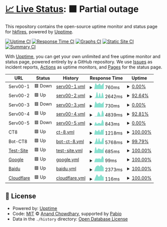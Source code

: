 # [📈 Live Status](https://hkfires.github.io/WebStatusMonitor): <!--live status--> **🟧 Partial outage**

This repository contains the open-source uptime monitor and status page for [hkfires](https://hkfires.github.io/WebStatusMonitor), powered by [Upptime](https://github.com/upptime/upptime).

[![Uptime CI](https://github.com/hkfires/upptime/workflows/Uptime%20CI/badge.svg)](https://github.com/hkfires/upptime/actions?query=workflow%3A%22Uptime+CI%22)
[![Response Time CI](https://github.com/hkfires/upptime/workflows/Response%20Time%20CI/badge.svg)](https://github.com/hkfires/upptime/actions?query=workflow%3A%22Response+Time+CI%22)
[![Graphs CI](https://github.com/hkfires/upptime/workflows/Graphs%20CI/badge.svg)](https://github.com/hkfires/upptime/actions?query=workflow%3A%22Graphs+CI%22)
[![Static Site CI](https://github.com/hkfires/upptime/workflows/Static%20Site%20CI/badge.svg)](https://github.com/hkfires/upptime/actions?query=workflow%3A%22Static+Site+CI%22)
[![Summary CI](https://github.com/hkfires/upptime/workflows/Summary%20CI/badge.svg)](https://github.com/hkfires/upptime/actions?query=workflow%3A%22Summary+CI%22)

With [Upptime](https://upptime.js.org), you can get your own unlimited and free uptime monitor and status page, powered entirely by a GitHub repository. We use [Issues](https://github.com/hkfires/WebStatusMonitor/issues) as incident reports, [Actions](https://github.com/hkfires/WebStatusMonitor/actions) as uptime monitors, and [Pages](https://hkfires.github.io/WebStatusMonitor) for the status page.

<!--start: status pages-->
<!-- This summary is generated by Upptime (https://github.com/upptime/upptime) -->
<!-- Do not edit this manually, your changes will be overwritten -->
<!-- prettier-ignore -->
| URL | Status | History | Response Time | Uptime |
| --- | ------ | ------- | ------------- | ------ |
| <img alt="" src="https://icons.duckduckgo.com/ip3/null.ico" height="13"> Serv00-1 | 🟥 Down | [serv00-1.yml](https://github.com/hkfires/WebStatusMonitor/commits/HEAD/history/serv00-1.yml) | <details><summary><img alt="Response time graph" src="./graphs/serv00-1/response-time-week.png" height="20"> 760ms</summary><br><a href="https://webstatus.us.kg/history/serv00-1"><img alt="Response time 715" src="https://img.shields.io/endpoint?url=https%3A%2F%2Fraw.githubusercontent.com%2Fhkfires%2FWebStatusMonitor%2FHEAD%2Fapi%2Fserv00-1%2Fresponse-time.json"></a><br><a href="https://webstatus.us.kg/history/serv00-1"><img alt="24-hour response time 965" src="https://img.shields.io/endpoint?url=https%3A%2F%2Fraw.githubusercontent.com%2Fhkfires%2FWebStatusMonitor%2FHEAD%2Fapi%2Fserv00-1%2Fresponse-time-day.json"></a><br><a href="https://webstatus.us.kg/history/serv00-1"><img alt="7-day response time 760" src="https://img.shields.io/endpoint?url=https%3A%2F%2Fraw.githubusercontent.com%2Fhkfires%2FWebStatusMonitor%2FHEAD%2Fapi%2Fserv00-1%2Fresponse-time-week.json"></a><br><a href="https://webstatus.us.kg/history/serv00-1"><img alt="30-day response time 693" src="https://img.shields.io/endpoint?url=https%3A%2F%2Fraw.githubusercontent.com%2Fhkfires%2FWebStatusMonitor%2FHEAD%2Fapi%2Fserv00-1%2Fresponse-time-month.json"></a><br><a href="https://webstatus.us.kg/history/serv00-1"><img alt="1-year response time 715" src="https://img.shields.io/endpoint?url=https%3A%2F%2Fraw.githubusercontent.com%2Fhkfires%2FWebStatusMonitor%2FHEAD%2Fapi%2Fserv00-1%2Fresponse-time-year.json"></a></details> | <details><summary><a href="https://webstatus.us.kg/history/serv00-1">0.00%</a></summary><a href="https://webstatus.us.kg/history/serv00-1"><img alt="All-time uptime 44.24%" src="https://img.shields.io/endpoint?url=https%3A%2F%2Fraw.githubusercontent.com%2Fhkfires%2FWebStatusMonitor%2FHEAD%2Fapi%2Fserv00-1%2Fuptime.json"></a><br><a href="https://webstatus.us.kg/history/serv00-1"><img alt="24-hour uptime 0.00%" src="https://img.shields.io/endpoint?url=https%3A%2F%2Fraw.githubusercontent.com%2Fhkfires%2FWebStatusMonitor%2FHEAD%2Fapi%2Fserv00-1%2Fuptime-day.json"></a><br><a href="https://webstatus.us.kg/history/serv00-1"><img alt="7-day uptime 0.00%" src="https://img.shields.io/endpoint?url=https%3A%2F%2Fraw.githubusercontent.com%2Fhkfires%2FWebStatusMonitor%2FHEAD%2Fapi%2Fserv00-1%2Fuptime-week.json"></a><br><a href="https://webstatus.us.kg/history/serv00-1"><img alt="30-day uptime 1.38%" src="https://img.shields.io/endpoint?url=https%3A%2F%2Fraw.githubusercontent.com%2Fhkfires%2FWebStatusMonitor%2FHEAD%2Fapi%2Fserv00-1%2Fuptime-month.json"></a><br><a href="https://webstatus.us.kg/history/serv00-1"><img alt="1-year uptime 44.24%" src="https://img.shields.io/endpoint?url=https%3A%2F%2Fraw.githubusercontent.com%2Fhkfires%2FWebStatusMonitor%2FHEAD%2Fapi%2Fserv00-1%2Fuptime-year.json"></a></details>
| <img alt="" src="https://icons.duckduckgo.com/ip3/null.ico" height="13"> Serv00-2 | 🟩 Up | [serv00-2.yml](https://github.com/hkfires/WebStatusMonitor/commits/HEAD/history/serv00-2.yml) | <details><summary><img alt="Response time graph" src="./graphs/serv00-2/response-time-week.png" height="20"> 2642ms</summary><br><a href="https://webstatus.us.kg/history/serv00-2"><img alt="Response time 2026" src="https://img.shields.io/endpoint?url=https%3A%2F%2Fraw.githubusercontent.com%2Fhkfires%2FWebStatusMonitor%2FHEAD%2Fapi%2Fserv00-2%2Fresponse-time.json"></a><br><a href="https://webstatus.us.kg/history/serv00-2"><img alt="24-hour response time 582" src="https://img.shields.io/endpoint?url=https%3A%2F%2Fraw.githubusercontent.com%2Fhkfires%2FWebStatusMonitor%2FHEAD%2Fapi%2Fserv00-2%2Fresponse-time-day.json"></a><br><a href="https://webstatus.us.kg/history/serv00-2"><img alt="7-day response time 2642" src="https://img.shields.io/endpoint?url=https%3A%2F%2Fraw.githubusercontent.com%2Fhkfires%2FWebStatusMonitor%2FHEAD%2Fapi%2Fserv00-2%2Fresponse-time-week.json"></a><br><a href="https://webstatus.us.kg/history/serv00-2"><img alt="30-day response time 2186" src="https://img.shields.io/endpoint?url=https%3A%2F%2Fraw.githubusercontent.com%2Fhkfires%2FWebStatusMonitor%2FHEAD%2Fapi%2Fserv00-2%2Fresponse-time-month.json"></a><br><a href="https://webstatus.us.kg/history/serv00-2"><img alt="1-year response time 2026" src="https://img.shields.io/endpoint?url=https%3A%2F%2Fraw.githubusercontent.com%2Fhkfires%2FWebStatusMonitor%2FHEAD%2Fapi%2Fserv00-2%2Fresponse-time-year.json"></a></details> | <details><summary><a href="https://webstatus.us.kg/history/serv00-2">92.64%</a></summary><a href="https://webstatus.us.kg/history/serv00-2"><img alt="All-time uptime 98.77%" src="https://img.shields.io/endpoint?url=https%3A%2F%2Fraw.githubusercontent.com%2Fhkfires%2FWebStatusMonitor%2FHEAD%2Fapi%2Fserv00-2%2Fuptime.json"></a><br><a href="https://webstatus.us.kg/history/serv00-2"><img alt="24-hour uptime 100.00%" src="https://img.shields.io/endpoint?url=https%3A%2F%2Fraw.githubusercontent.com%2Fhkfires%2FWebStatusMonitor%2FHEAD%2Fapi%2Fserv00-2%2Fuptime-day.json"></a><br><a href="https://webstatus.us.kg/history/serv00-2"><img alt="7-day uptime 92.64%" src="https://img.shields.io/endpoint?url=https%3A%2F%2Fraw.githubusercontent.com%2Fhkfires%2FWebStatusMonitor%2FHEAD%2Fapi%2Fserv00-2%2Fuptime-week.json"></a><br><a href="https://webstatus.us.kg/history/serv00-2"><img alt="30-day uptime 98.20%" src="https://img.shields.io/endpoint?url=https%3A%2F%2Fraw.githubusercontent.com%2Fhkfires%2FWebStatusMonitor%2FHEAD%2Fapi%2Fserv00-2%2Fuptime-month.json"></a><br><a href="https://webstatus.us.kg/history/serv00-2"><img alt="1-year uptime 98.77%" src="https://img.shields.io/endpoint?url=https%3A%2F%2Fraw.githubusercontent.com%2Fhkfires%2FWebStatusMonitor%2FHEAD%2Fapi%2Fserv00-2%2Fuptime-year.json"></a></details>
| <img alt="" src="https://icons.duckduckgo.com/ip3/null.ico" height="13"> Serv00-3 | 🟥 Down | [serv00-3.yml](https://github.com/hkfires/WebStatusMonitor/commits/HEAD/history/serv00-3.yml) | <details><summary><img alt="Response time graph" src="./graphs/serv00-3/response-time-week.png" height="20"> 730ms</summary><br><a href="https://webstatus.us.kg/history/serv00-3"><img alt="Response time 694" src="https://img.shields.io/endpoint?url=https%3A%2F%2Fraw.githubusercontent.com%2Fhkfires%2FWebStatusMonitor%2FHEAD%2Fapi%2Fserv00-3%2Fresponse-time.json"></a><br><a href="https://webstatus.us.kg/history/serv00-3"><img alt="24-hour response time 917" src="https://img.shields.io/endpoint?url=https%3A%2F%2Fraw.githubusercontent.com%2Fhkfires%2FWebStatusMonitor%2FHEAD%2Fapi%2Fserv00-3%2Fresponse-time-day.json"></a><br><a href="https://webstatus.us.kg/history/serv00-3"><img alt="7-day response time 730" src="https://img.shields.io/endpoint?url=https%3A%2F%2Fraw.githubusercontent.com%2Fhkfires%2FWebStatusMonitor%2FHEAD%2Fapi%2Fserv00-3%2Fresponse-time-week.json"></a><br><a href="https://webstatus.us.kg/history/serv00-3"><img alt="30-day response time 689" src="https://img.shields.io/endpoint?url=https%3A%2F%2Fraw.githubusercontent.com%2Fhkfires%2FWebStatusMonitor%2FHEAD%2Fapi%2Fserv00-3%2Fresponse-time-month.json"></a><br><a href="https://webstatus.us.kg/history/serv00-3"><img alt="1-year response time 694" src="https://img.shields.io/endpoint?url=https%3A%2F%2Fraw.githubusercontent.com%2Fhkfires%2FWebStatusMonitor%2FHEAD%2Fapi%2Fserv00-3%2Fresponse-time-year.json"></a></details> | <details><summary><a href="https://webstatus.us.kg/history/serv00-3">0.00%</a></summary><a href="https://webstatus.us.kg/history/serv00-3"><img alt="All-time uptime 83.75%" src="https://img.shields.io/endpoint?url=https%3A%2F%2Fraw.githubusercontent.com%2Fhkfires%2FWebStatusMonitor%2FHEAD%2Fapi%2Fserv00-3%2Fuptime.json"></a><br><a href="https://webstatus.us.kg/history/serv00-3"><img alt="24-hour uptime 0.00%" src="https://img.shields.io/endpoint?url=https%3A%2F%2Fraw.githubusercontent.com%2Fhkfires%2FWebStatusMonitor%2FHEAD%2Fapi%2Fserv00-3%2Fuptime-day.json"></a><br><a href="https://webstatus.us.kg/history/serv00-3"><img alt="7-day uptime 0.00%" src="https://img.shields.io/endpoint?url=https%3A%2F%2Fraw.githubusercontent.com%2Fhkfires%2FWebStatusMonitor%2FHEAD%2Fapi%2Fserv00-3%2Fuptime-week.json"></a><br><a href="https://webstatus.us.kg/history/serv00-3"><img alt="30-day uptime 44.57%" src="https://img.shields.io/endpoint?url=https%3A%2F%2Fraw.githubusercontent.com%2Fhkfires%2FWebStatusMonitor%2FHEAD%2Fapi%2Fserv00-3%2Fuptime-month.json"></a><br><a href="https://webstatus.us.kg/history/serv00-3"><img alt="1-year uptime 83.75%" src="https://img.shields.io/endpoint?url=https%3A%2F%2Fraw.githubusercontent.com%2Fhkfires%2FWebStatusMonitor%2FHEAD%2Fapi%2Fserv00-3%2Fuptime-year.json"></a></details>
| <img alt="" src="https://icons.duckduckgo.com/ip3/null.ico" height="13"> Serv00-4 | 🟩 Up | [serv00-4.yml](https://github.com/hkfires/WebStatusMonitor/commits/HEAD/history/serv00-4.yml) | <details><summary><img alt="Response time graph" src="./graphs/serv00-4/response-time-week.png" height="20"> 4839ms</summary><br><a href="https://webstatus.us.kg/history/serv00-4"><img alt="Response time 2158" src="https://img.shields.io/endpoint?url=https%3A%2F%2Fraw.githubusercontent.com%2Fhkfires%2FWebStatusMonitor%2FHEAD%2Fapi%2Fserv00-4%2Fresponse-time.json"></a><br><a href="https://webstatus.us.kg/history/serv00-4"><img alt="24-hour response time 5977" src="https://img.shields.io/endpoint?url=https%3A%2F%2Fraw.githubusercontent.com%2Fhkfires%2FWebStatusMonitor%2FHEAD%2Fapi%2Fserv00-4%2Fresponse-time-day.json"></a><br><a href="https://webstatus.us.kg/history/serv00-4"><img alt="7-day response time 4839" src="https://img.shields.io/endpoint?url=https%3A%2F%2Fraw.githubusercontent.com%2Fhkfires%2FWebStatusMonitor%2FHEAD%2Fapi%2Fserv00-4%2Fresponse-time-week.json"></a><br><a href="https://webstatus.us.kg/history/serv00-4"><img alt="30-day response time 3052" src="https://img.shields.io/endpoint?url=https%3A%2F%2Fraw.githubusercontent.com%2Fhkfires%2FWebStatusMonitor%2FHEAD%2Fapi%2Fserv00-4%2Fresponse-time-month.json"></a><br><a href="https://webstatus.us.kg/history/serv00-4"><img alt="1-year response time 2158" src="https://img.shields.io/endpoint?url=https%3A%2F%2Fraw.githubusercontent.com%2Fhkfires%2FWebStatusMonitor%2FHEAD%2Fapi%2Fserv00-4%2Fresponse-time-year.json"></a></details> | <details><summary><a href="https://webstatus.us.kg/history/serv00-4">92.81%</a></summary><a href="https://webstatus.us.kg/history/serv00-4"><img alt="All-time uptime 99.35%" src="https://img.shields.io/endpoint?url=https%3A%2F%2Fraw.githubusercontent.com%2Fhkfires%2FWebStatusMonitor%2FHEAD%2Fapi%2Fserv00-4%2Fuptime.json"></a><br><a href="https://webstatus.us.kg/history/serv00-4"><img alt="24-hour uptime 100.00%" src="https://img.shields.io/endpoint?url=https%3A%2F%2Fraw.githubusercontent.com%2Fhkfires%2FWebStatusMonitor%2FHEAD%2Fapi%2Fserv00-4%2Fuptime-day.json"></a><br><a href="https://webstatus.us.kg/history/serv00-4"><img alt="7-day uptime 92.81%" src="https://img.shields.io/endpoint?url=https%3A%2F%2Fraw.githubusercontent.com%2Fhkfires%2FWebStatusMonitor%2FHEAD%2Fapi%2Fserv00-4%2Fuptime-week.json"></a><br><a href="https://webstatus.us.kg/history/serv00-4"><img alt="30-day uptime 98.24%" src="https://img.shields.io/endpoint?url=https%3A%2F%2Fraw.githubusercontent.com%2Fhkfires%2FWebStatusMonitor%2FHEAD%2Fapi%2Fserv00-4%2Fuptime-month.json"></a><br><a href="https://webstatus.us.kg/history/serv00-4"><img alt="1-year uptime 99.35%" src="https://img.shields.io/endpoint?url=https%3A%2F%2Fraw.githubusercontent.com%2Fhkfires%2FWebStatusMonitor%2FHEAD%2Fapi%2Fserv00-4%2Fuptime-year.json"></a></details>
| <img alt="" src="https://icons.duckduckgo.com/ip3/null.ico" height="13"> Serv00-5 | 🟥 Down | [serv00-5.yml](https://github.com/hkfires/WebStatusMonitor/commits/HEAD/history/serv00-5.yml) | <details><summary><img alt="Response time graph" src="./graphs/serv00-5/response-time-week.png" height="20"> 843ms</summary><br><a href="https://webstatus.us.kg/history/serv00-5"><img alt="Response time 743" src="https://img.shields.io/endpoint?url=https%3A%2F%2Fraw.githubusercontent.com%2Fhkfires%2FWebStatusMonitor%2FHEAD%2Fapi%2Fserv00-5%2Fresponse-time.json"></a><br><a href="https://webstatus.us.kg/history/serv00-5"><img alt="24-hour response time 938" src="https://img.shields.io/endpoint?url=https%3A%2F%2Fraw.githubusercontent.com%2Fhkfires%2FWebStatusMonitor%2FHEAD%2Fapi%2Fserv00-5%2Fresponse-time-day.json"></a><br><a href="https://webstatus.us.kg/history/serv00-5"><img alt="7-day response time 843" src="https://img.shields.io/endpoint?url=https%3A%2F%2Fraw.githubusercontent.com%2Fhkfires%2FWebStatusMonitor%2FHEAD%2Fapi%2Fserv00-5%2Fresponse-time-week.json"></a><br><a href="https://webstatus.us.kg/history/serv00-5"><img alt="30-day response time 760" src="https://img.shields.io/endpoint?url=https%3A%2F%2Fraw.githubusercontent.com%2Fhkfires%2FWebStatusMonitor%2FHEAD%2Fapi%2Fserv00-5%2Fresponse-time-month.json"></a><br><a href="https://webstatus.us.kg/history/serv00-5"><img alt="1-year response time 743" src="https://img.shields.io/endpoint?url=https%3A%2F%2Fraw.githubusercontent.com%2Fhkfires%2FWebStatusMonitor%2FHEAD%2Fapi%2Fserv00-5%2Fresponse-time-year.json"></a></details> | <details><summary><a href="https://webstatus.us.kg/history/serv00-5">0.00%</a></summary><a href="https://webstatus.us.kg/history/serv00-5"><img alt="All-time uptime 25.05%" src="https://img.shields.io/endpoint?url=https%3A%2F%2Fraw.githubusercontent.com%2Fhkfires%2FWebStatusMonitor%2FHEAD%2Fapi%2Fserv00-5%2Fuptime.json"></a><br><a href="https://webstatus.us.kg/history/serv00-5"><img alt="24-hour uptime 0.00%" src="https://img.shields.io/endpoint?url=https%3A%2F%2Fraw.githubusercontent.com%2Fhkfires%2FWebStatusMonitor%2FHEAD%2Fapi%2Fserv00-5%2Fuptime-day.json"></a><br><a href="https://webstatus.us.kg/history/serv00-5"><img alt="7-day uptime 0.00%" src="https://img.shields.io/endpoint?url=https%3A%2F%2Fraw.githubusercontent.com%2Fhkfires%2FWebStatusMonitor%2FHEAD%2Fapi%2Fserv00-5%2Fuptime-week.json"></a><br><a href="https://webstatus.us.kg/history/serv00-5"><img alt="30-day uptime 1.38%" src="https://img.shields.io/endpoint?url=https%3A%2F%2Fraw.githubusercontent.com%2Fhkfires%2FWebStatusMonitor%2FHEAD%2Fapi%2Fserv00-5%2Fuptime-month.json"></a><br><a href="https://webstatus.us.kg/history/serv00-5"><img alt="1-year uptime 25.05%" src="https://img.shields.io/endpoint?url=https%3A%2F%2Fraw.githubusercontent.com%2Fhkfires%2FWebStatusMonitor%2FHEAD%2Fapi%2Fserv00-5%2Fuptime-year.json"></a></details>
| <img alt="" src="https://icons.duckduckgo.com/ip3/null.ico" height="13"> CT8 | 🟩 Up | [ct-8.yml](https://github.com/hkfires/WebStatusMonitor/commits/HEAD/history/ct-8.yml) | <details><summary><img alt="Response time graph" src="./graphs/ct-8/response-time-week.png" height="20"> 1218ms</summary><br><a href="https://webstatus.us.kg/history/ct-8"><img alt="Response time 1338" src="https://img.shields.io/endpoint?url=https%3A%2F%2Fraw.githubusercontent.com%2Fhkfires%2FWebStatusMonitor%2FHEAD%2Fapi%2Fct-8%2Fresponse-time.json"></a><br><a href="https://webstatus.us.kg/history/ct-8"><img alt="24-hour response time 1637" src="https://img.shields.io/endpoint?url=https%3A%2F%2Fraw.githubusercontent.com%2Fhkfires%2FWebStatusMonitor%2FHEAD%2Fapi%2Fct-8%2Fresponse-time-day.json"></a><br><a href="https://webstatus.us.kg/history/ct-8"><img alt="7-day response time 1218" src="https://img.shields.io/endpoint?url=https%3A%2F%2Fraw.githubusercontent.com%2Fhkfires%2FWebStatusMonitor%2FHEAD%2Fapi%2Fct-8%2Fresponse-time-week.json"></a><br><a href="https://webstatus.us.kg/history/ct-8"><img alt="30-day response time 1400" src="https://img.shields.io/endpoint?url=https%3A%2F%2Fraw.githubusercontent.com%2Fhkfires%2FWebStatusMonitor%2FHEAD%2Fapi%2Fct-8%2Fresponse-time-month.json"></a><br><a href="https://webstatus.us.kg/history/ct-8"><img alt="1-year response time 1338" src="https://img.shields.io/endpoint?url=https%3A%2F%2Fraw.githubusercontent.com%2Fhkfires%2FWebStatusMonitor%2FHEAD%2Fapi%2Fct-8%2Fresponse-time-year.json"></a></details> | <details><summary><a href="https://webstatus.us.kg/history/ct-8">100.00%</a></summary><a href="https://webstatus.us.kg/history/ct-8"><img alt="All-time uptime 99.98%" src="https://img.shields.io/endpoint?url=https%3A%2F%2Fraw.githubusercontent.com%2Fhkfires%2FWebStatusMonitor%2FHEAD%2Fapi%2Fct-8%2Fuptime.json"></a><br><a href="https://webstatus.us.kg/history/ct-8"><img alt="24-hour uptime 100.00%" src="https://img.shields.io/endpoint?url=https%3A%2F%2Fraw.githubusercontent.com%2Fhkfires%2FWebStatusMonitor%2FHEAD%2Fapi%2Fct-8%2Fuptime-day.json"></a><br><a href="https://webstatus.us.kg/history/ct-8"><img alt="7-day uptime 100.00%" src="https://img.shields.io/endpoint?url=https%3A%2F%2Fraw.githubusercontent.com%2Fhkfires%2FWebStatusMonitor%2FHEAD%2Fapi%2Fct-8%2Fuptime-week.json"></a><br><a href="https://webstatus.us.kg/history/ct-8"><img alt="30-day uptime 100.00%" src="https://img.shields.io/endpoint?url=https%3A%2F%2Fraw.githubusercontent.com%2Fhkfires%2FWebStatusMonitor%2FHEAD%2Fapi%2Fct-8%2Fuptime-month.json"></a><br><a href="https://webstatus.us.kg/history/ct-8"><img alt="1-year uptime 99.98%" src="https://img.shields.io/endpoint?url=https%3A%2F%2Fraw.githubusercontent.com%2Fhkfires%2FWebStatusMonitor%2FHEAD%2Fapi%2Fct-8%2Fuptime-year.json"></a></details>
| <img alt="" src="https://icons.duckduckgo.com/ip3/null.ico" height="13"> Bot-CT8 | 🟩 Up | [bot-ct-8.yml](https://github.com/hkfires/WebStatusMonitor/commits/HEAD/history/bot-ct-8.yml) | <details><summary><img alt="Response time graph" src="./graphs/bot-ct-8/response-time-week.png" height="20"> 5768ms</summary><br><a href="https://webstatus.us.kg/history/bot-ct-8"><img alt="Response time 2184" src="https://img.shields.io/endpoint?url=https%3A%2F%2Fraw.githubusercontent.com%2Fhkfires%2FWebStatusMonitor%2FHEAD%2Fapi%2Fbot-ct-8%2Fresponse-time.json"></a><br><a href="https://webstatus.us.kg/history/bot-ct-8"><img alt="24-hour response time 8261" src="https://img.shields.io/endpoint?url=https%3A%2F%2Fraw.githubusercontent.com%2Fhkfires%2FWebStatusMonitor%2FHEAD%2Fapi%2Fbot-ct-8%2Fresponse-time-day.json"></a><br><a href="https://webstatus.us.kg/history/bot-ct-8"><img alt="7-day response time 5768" src="https://img.shields.io/endpoint?url=https%3A%2F%2Fraw.githubusercontent.com%2Fhkfires%2FWebStatusMonitor%2FHEAD%2Fapi%2Fbot-ct-8%2Fresponse-time-week.json"></a><br><a href="https://webstatus.us.kg/history/bot-ct-8"><img alt="30-day response time 3121" src="https://img.shields.io/endpoint?url=https%3A%2F%2Fraw.githubusercontent.com%2Fhkfires%2FWebStatusMonitor%2FHEAD%2Fapi%2Fbot-ct-8%2Fresponse-time-month.json"></a><br><a href="https://webstatus.us.kg/history/bot-ct-8"><img alt="1-year response time 2184" src="https://img.shields.io/endpoint?url=https%3A%2F%2Fraw.githubusercontent.com%2Fhkfires%2FWebStatusMonitor%2FHEAD%2Fapi%2Fbot-ct-8%2Fresponse-time-year.json"></a></details> | <details><summary><a href="https://webstatus.us.kg/history/bot-ct-8">99.79%</a></summary><a href="https://webstatus.us.kg/history/bot-ct-8"><img alt="All-time uptime 96.44%" src="https://img.shields.io/endpoint?url=https%3A%2F%2Fraw.githubusercontent.com%2Fhkfires%2FWebStatusMonitor%2FHEAD%2Fapi%2Fbot-ct-8%2Fuptime.json"></a><br><a href="https://webstatus.us.kg/history/bot-ct-8"><img alt="24-hour uptime 100.00%" src="https://img.shields.io/endpoint?url=https%3A%2F%2Fraw.githubusercontent.com%2Fhkfires%2FWebStatusMonitor%2FHEAD%2Fapi%2Fbot-ct-8%2Fuptime-day.json"></a><br><a href="https://webstatus.us.kg/history/bot-ct-8"><img alt="7-day uptime 99.79%" src="https://img.shields.io/endpoint?url=https%3A%2F%2Fraw.githubusercontent.com%2Fhkfires%2FWebStatusMonitor%2FHEAD%2Fapi%2Fbot-ct-8%2Fuptime-week.json"></a><br><a href="https://webstatus.us.kg/history/bot-ct-8"><img alt="30-day uptime 99.83%" src="https://img.shields.io/endpoint?url=https%3A%2F%2Fraw.githubusercontent.com%2Fhkfires%2FWebStatusMonitor%2FHEAD%2Fapi%2Fbot-ct-8%2Fuptime-month.json"></a><br><a href="https://webstatus.us.kg/history/bot-ct-8"><img alt="1-year uptime 96.44%" src="https://img.shields.io/endpoint?url=https%3A%2F%2Fraw.githubusercontent.com%2Fhkfires%2FWebStatusMonitor%2FHEAD%2Fapi%2Fbot-ct-8%2Fuptime-year.json"></a></details>
| <img alt="" src="https://icons.duckduckgo.com/ip3/lucynana.serv00.net.ico" height="13"> [Test-Site](https://lucynana.serv00.net) | 🟩 Up | [test-site.yml](https://github.com/hkfires/WebStatusMonitor/commits/HEAD/history/test-site.yml) | <details><summary><img alt="Response time graph" src="./graphs/test-site/response-time-week.png" height="20"> 685ms</summary><br><a href="https://webstatus.us.kg/history/test-site"><img alt="Response time 639" src="https://img.shields.io/endpoint?url=https%3A%2F%2Fraw.githubusercontent.com%2Fhkfires%2FWebStatusMonitor%2FHEAD%2Fapi%2Ftest-site%2Fresponse-time.json"></a><br><a href="https://webstatus.us.kg/history/test-site"><img alt="24-hour response time 884" src="https://img.shields.io/endpoint?url=https%3A%2F%2Fraw.githubusercontent.com%2Fhkfires%2FWebStatusMonitor%2FHEAD%2Fapi%2Ftest-site%2Fresponse-time-day.json"></a><br><a href="https://webstatus.us.kg/history/test-site"><img alt="7-day response time 685" src="https://img.shields.io/endpoint?url=https%3A%2F%2Fraw.githubusercontent.com%2Fhkfires%2FWebStatusMonitor%2FHEAD%2Fapi%2Ftest-site%2Fresponse-time-week.json"></a><br><a href="https://webstatus.us.kg/history/test-site"><img alt="30-day response time 638" src="https://img.shields.io/endpoint?url=https%3A%2F%2Fraw.githubusercontent.com%2Fhkfires%2FWebStatusMonitor%2FHEAD%2Fapi%2Ftest-site%2Fresponse-time-month.json"></a><br><a href="https://webstatus.us.kg/history/test-site"><img alt="1-year response time 639" src="https://img.shields.io/endpoint?url=https%3A%2F%2Fraw.githubusercontent.com%2Fhkfires%2FWebStatusMonitor%2FHEAD%2Fapi%2Ftest-site%2Fresponse-time-year.json"></a></details> | <details><summary><a href="https://webstatus.us.kg/history/test-site">100.00%</a></summary><a href="https://webstatus.us.kg/history/test-site"><img alt="All-time uptime 100.00%" src="https://img.shields.io/endpoint?url=https%3A%2F%2Fraw.githubusercontent.com%2Fhkfires%2FWebStatusMonitor%2FHEAD%2Fapi%2Ftest-site%2Fuptime.json"></a><br><a href="https://webstatus.us.kg/history/test-site"><img alt="24-hour uptime 100.00%" src="https://img.shields.io/endpoint?url=https%3A%2F%2Fraw.githubusercontent.com%2Fhkfires%2FWebStatusMonitor%2FHEAD%2Fapi%2Ftest-site%2Fuptime-day.json"></a><br><a href="https://webstatus.us.kg/history/test-site"><img alt="7-day uptime 100.00%" src="https://img.shields.io/endpoint?url=https%3A%2F%2Fraw.githubusercontent.com%2Fhkfires%2FWebStatusMonitor%2FHEAD%2Fapi%2Ftest-site%2Fuptime-week.json"></a><br><a href="https://webstatus.us.kg/history/test-site"><img alt="30-day uptime 100.00%" src="https://img.shields.io/endpoint?url=https%3A%2F%2Fraw.githubusercontent.com%2Fhkfires%2FWebStatusMonitor%2FHEAD%2Fapi%2Ftest-site%2Fuptime-month.json"></a><br><a href="https://webstatus.us.kg/history/test-site"><img alt="1-year uptime 100.00%" src="https://img.shields.io/endpoint?url=https%3A%2F%2Fraw.githubusercontent.com%2Fhkfires%2FWebStatusMonitor%2FHEAD%2Fapi%2Ftest-site%2Fuptime-year.json"></a></details>
| <img alt="" src="https://icons.duckduckgo.com/ip3/www.google.com.ico" height="13"> [Google](https://www.google.com) | 🟩 Up | [google.yml](https://github.com/hkfires/WebStatusMonitor/commits/HEAD/history/google.yml) | <details><summary><img alt="Response time graph" src="./graphs/google/response-time-week.png" height="20"> 99ms</summary><br><a href="https://webstatus.us.kg/history/google"><img alt="Response time 101" src="https://img.shields.io/endpoint?url=https%3A%2F%2Fraw.githubusercontent.com%2Fhkfires%2FWebStatusMonitor%2FHEAD%2Fapi%2Fgoogle%2Fresponse-time.json"></a><br><a href="https://webstatus.us.kg/history/google"><img alt="24-hour response time 98" src="https://img.shields.io/endpoint?url=https%3A%2F%2Fraw.githubusercontent.com%2Fhkfires%2FWebStatusMonitor%2FHEAD%2Fapi%2Fgoogle%2Fresponse-time-day.json"></a><br><a href="https://webstatus.us.kg/history/google"><img alt="7-day response time 99" src="https://img.shields.io/endpoint?url=https%3A%2F%2Fraw.githubusercontent.com%2Fhkfires%2FWebStatusMonitor%2FHEAD%2Fapi%2Fgoogle%2Fresponse-time-week.json"></a><br><a href="https://webstatus.us.kg/history/google"><img alt="30-day response time 104" src="https://img.shields.io/endpoint?url=https%3A%2F%2Fraw.githubusercontent.com%2Fhkfires%2FWebStatusMonitor%2FHEAD%2Fapi%2Fgoogle%2Fresponse-time-month.json"></a><br><a href="https://webstatus.us.kg/history/google"><img alt="1-year response time 101" src="https://img.shields.io/endpoint?url=https%3A%2F%2Fraw.githubusercontent.com%2Fhkfires%2FWebStatusMonitor%2FHEAD%2Fapi%2Fgoogle%2Fresponse-time-year.json"></a></details> | <details><summary><a href="https://webstatus.us.kg/history/google">100.00%</a></summary><a href="https://webstatus.us.kg/history/google"><img alt="All-time uptime 100.00%" src="https://img.shields.io/endpoint?url=https%3A%2F%2Fraw.githubusercontent.com%2Fhkfires%2FWebStatusMonitor%2FHEAD%2Fapi%2Fgoogle%2Fuptime.json"></a><br><a href="https://webstatus.us.kg/history/google"><img alt="24-hour uptime 100.00%" src="https://img.shields.io/endpoint?url=https%3A%2F%2Fraw.githubusercontent.com%2Fhkfires%2FWebStatusMonitor%2FHEAD%2Fapi%2Fgoogle%2Fuptime-day.json"></a><br><a href="https://webstatus.us.kg/history/google"><img alt="7-day uptime 100.00%" src="https://img.shields.io/endpoint?url=https%3A%2F%2Fraw.githubusercontent.com%2Fhkfires%2FWebStatusMonitor%2FHEAD%2Fapi%2Fgoogle%2Fuptime-week.json"></a><br><a href="https://webstatus.us.kg/history/google"><img alt="30-day uptime 100.00%" src="https://img.shields.io/endpoint?url=https%3A%2F%2Fraw.githubusercontent.com%2Fhkfires%2FWebStatusMonitor%2FHEAD%2Fapi%2Fgoogle%2Fuptime-month.json"></a><br><a href="https://webstatus.us.kg/history/google"><img alt="1-year uptime 100.00%" src="https://img.shields.io/endpoint?url=https%3A%2F%2Fraw.githubusercontent.com%2Fhkfires%2FWebStatusMonitor%2FHEAD%2Fapi%2Fgoogle%2Fuptime-year.json"></a></details>
| <img alt="" src="https://icons.duckduckgo.com/ip3/www.baidu.com.ico" height="13"> [Baidu](https://www.baidu.com/) | 🟩 Up | [baidu.yml](https://github.com/hkfires/WebStatusMonitor/commits/HEAD/history/baidu.yml) | <details><summary><img alt="Response time graph" src="./graphs/baidu/response-time-week.png" height="20"> 2373ms</summary><br><a href="https://webstatus.us.kg/history/baidu"><img alt="Response time 2278" src="https://img.shields.io/endpoint?url=https%3A%2F%2Fraw.githubusercontent.com%2Fhkfires%2FWebStatusMonitor%2FHEAD%2Fapi%2Fbaidu%2Fresponse-time.json"></a><br><a href="https://webstatus.us.kg/history/baidu"><img alt="24-hour response time 1827" src="https://img.shields.io/endpoint?url=https%3A%2F%2Fraw.githubusercontent.com%2Fhkfires%2FWebStatusMonitor%2FHEAD%2Fapi%2Fbaidu%2Fresponse-time-day.json"></a><br><a href="https://webstatus.us.kg/history/baidu"><img alt="7-day response time 2373" src="https://img.shields.io/endpoint?url=https%3A%2F%2Fraw.githubusercontent.com%2Fhkfires%2FWebStatusMonitor%2FHEAD%2Fapi%2Fbaidu%2Fresponse-time-week.json"></a><br><a href="https://webstatus.us.kg/history/baidu"><img alt="30-day response time 2493" src="https://img.shields.io/endpoint?url=https%3A%2F%2Fraw.githubusercontent.com%2Fhkfires%2FWebStatusMonitor%2FHEAD%2Fapi%2Fbaidu%2Fresponse-time-month.json"></a><br><a href="https://webstatus.us.kg/history/baidu"><img alt="1-year response time 2278" src="https://img.shields.io/endpoint?url=https%3A%2F%2Fraw.githubusercontent.com%2Fhkfires%2FWebStatusMonitor%2FHEAD%2Fapi%2Fbaidu%2Fresponse-time-year.json"></a></details> | <details><summary><a href="https://webstatus.us.kg/history/baidu">100.00%</a></summary><a href="https://webstatus.us.kg/history/baidu"><img alt="All-time uptime 100.00%" src="https://img.shields.io/endpoint?url=https%3A%2F%2Fraw.githubusercontent.com%2Fhkfires%2FWebStatusMonitor%2FHEAD%2Fapi%2Fbaidu%2Fuptime.json"></a><br><a href="https://webstatus.us.kg/history/baidu"><img alt="24-hour uptime 100.00%" src="https://img.shields.io/endpoint?url=https%3A%2F%2Fraw.githubusercontent.com%2Fhkfires%2FWebStatusMonitor%2FHEAD%2Fapi%2Fbaidu%2Fuptime-day.json"></a><br><a href="https://webstatus.us.kg/history/baidu"><img alt="7-day uptime 100.00%" src="https://img.shields.io/endpoint?url=https%3A%2F%2Fraw.githubusercontent.com%2Fhkfires%2FWebStatusMonitor%2FHEAD%2Fapi%2Fbaidu%2Fuptime-week.json"></a><br><a href="https://webstatus.us.kg/history/baidu"><img alt="30-day uptime 100.00%" src="https://img.shields.io/endpoint?url=https%3A%2F%2Fraw.githubusercontent.com%2Fhkfires%2FWebStatusMonitor%2FHEAD%2Fapi%2Fbaidu%2Fuptime-month.json"></a><br><a href="https://webstatus.us.kg/history/baidu"><img alt="1-year uptime 100.00%" src="https://img.shields.io/endpoint?url=https%3A%2F%2Fraw.githubusercontent.com%2Fhkfires%2FWebStatusMonitor%2FHEAD%2Fapi%2Fbaidu%2Fuptime-year.json"></a></details>
| <img alt="" src="https://icons.duckduckgo.com/ip3/www.cloudflare.com.ico" height="13"> [Cloudflare](https://www.cloudflare.com/) | 🟩 Up | [cloudflare.yml](https://github.com/hkfires/WebStatusMonitor/commits/HEAD/history/cloudflare.yml) | <details><summary><img alt="Response time graph" src="./graphs/cloudflare/response-time-week.png" height="20"> 116ms</summary><br><a href="https://webstatus.us.kg/history/cloudflare"><img alt="Response time 152" src="https://img.shields.io/endpoint?url=https%3A%2F%2Fraw.githubusercontent.com%2Fhkfires%2FWebStatusMonitor%2FHEAD%2Fapi%2Fcloudflare%2Fresponse-time.json"></a><br><a href="https://webstatus.us.kg/history/cloudflare"><img alt="24-hour response time 99" src="https://img.shields.io/endpoint?url=https%3A%2F%2Fraw.githubusercontent.com%2Fhkfires%2FWebStatusMonitor%2FHEAD%2Fapi%2Fcloudflare%2Fresponse-time-day.json"></a><br><a href="https://webstatus.us.kg/history/cloudflare"><img alt="7-day response time 116" src="https://img.shields.io/endpoint?url=https%3A%2F%2Fraw.githubusercontent.com%2Fhkfires%2FWebStatusMonitor%2FHEAD%2Fapi%2Fcloudflare%2Fresponse-time-week.json"></a><br><a href="https://webstatus.us.kg/history/cloudflare"><img alt="30-day response time 152" src="https://img.shields.io/endpoint?url=https%3A%2F%2Fraw.githubusercontent.com%2Fhkfires%2FWebStatusMonitor%2FHEAD%2Fapi%2Fcloudflare%2Fresponse-time-month.json"></a><br><a href="https://webstatus.us.kg/history/cloudflare"><img alt="1-year response time 152" src="https://img.shields.io/endpoint?url=https%3A%2F%2Fraw.githubusercontent.com%2Fhkfires%2FWebStatusMonitor%2FHEAD%2Fapi%2Fcloudflare%2Fresponse-time-year.json"></a></details> | <details><summary><a href="https://webstatus.us.kg/history/cloudflare">100.00%</a></summary><a href="https://webstatus.us.kg/history/cloudflare"><img alt="All-time uptime 100.00%" src="https://img.shields.io/endpoint?url=https%3A%2F%2Fraw.githubusercontent.com%2Fhkfires%2FWebStatusMonitor%2FHEAD%2Fapi%2Fcloudflare%2Fuptime.json"></a><br><a href="https://webstatus.us.kg/history/cloudflare"><img alt="24-hour uptime 100.00%" src="https://img.shields.io/endpoint?url=https%3A%2F%2Fraw.githubusercontent.com%2Fhkfires%2FWebStatusMonitor%2FHEAD%2Fapi%2Fcloudflare%2Fuptime-day.json"></a><br><a href="https://webstatus.us.kg/history/cloudflare"><img alt="7-day uptime 100.00%" src="https://img.shields.io/endpoint?url=https%3A%2F%2Fraw.githubusercontent.com%2Fhkfires%2FWebStatusMonitor%2FHEAD%2Fapi%2Fcloudflare%2Fuptime-week.json"></a><br><a href="https://webstatus.us.kg/history/cloudflare"><img alt="30-day uptime 100.00%" src="https://img.shields.io/endpoint?url=https%3A%2F%2Fraw.githubusercontent.com%2Fhkfires%2FWebStatusMonitor%2FHEAD%2Fapi%2Fcloudflare%2Fuptime-month.json"></a><br><a href="https://webstatus.us.kg/history/cloudflare"><img alt="1-year uptime 100.00%" src="https://img.shields.io/endpoint?url=https%3A%2F%2Fraw.githubusercontent.com%2Fhkfires%2FWebStatusMonitor%2FHEAD%2Fapi%2Fcloudflare%2Fuptime-year.json"></a></details>

<!--end: status pages-->

## 📄 License

- Powered by: [Upptime](https://github.com/upptime/upptime)
- Code: [MIT](./LICENSE) © [Anand Chowdhary](https://anandchowdhary.com), supported by [Pabio](https://pabio.com)
- Data in the `./history` directory: [Open Database License](https://opendatacommons.org/licenses/odbl/1-0/)
